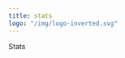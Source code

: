 ```yaml
---
title: stats
logo: "/img/logo-inverted.svg"
---
```


Stats 

<!-- {{< chart 90 200 >}}
{
    type: 'bar',
    data: {
        labels: ['Red', 'Blue', 'Yellow', 'Green', 'Purple', 'Orange'],
        datasets: [{
            label: 'Bar Chart',
            data: [12, 19, 18, 16, 13, 14],
            pointRadius: 0,
            backgroundColor: [
                'rgba(255, 99, 132, 0.2)',
                'rgba(54, 162, 235, 0.2)',
                'rgba(255, 206, 86, 0.2)',
                'rgba(75, 192, 192, 0.2)',
                'rgba(153, 102, 255, 0.2)',
                'rgba(255, 159, 64, 0.2)'
            ],
            borderColor: [
                'rgba(255, 99, 132, 1)',
                'rgba(54, 162, 235, 1)',
                'rgba(255, 206, 86, 1)',
                'rgba(75, 192, 192, 1)',
                'rgba(153, 102, 255, 1)',
                'rgba(255, 159, 64, 1)'
            ],
            borderWidth: 1
        }]
    },
    options: {
        maintainAspectRatio: false,
        scales: {
            yAxes: [{
                ticks: {
                    beginAtZero: true
                }
            }]
        }
    }
}
{{< /chart >}} -->

<!-- 


{{< chart 200 300 >}}
{
    type: 'line',
    data: {
        labels: [],
        datasets: [{
            label: 'danvir_guram',
            pointRadius: 0,
            data: [
                {
                    "x" : "2023-04-23T15:59:55Z",
                    "y" : 183.0
                },
                {
                    "x" : "2023-04-26T12:37:05Z",
                    "y" : 189.0
                },
                {
                    "x" : "2023-04-28T13:10:33Z",
                    "y" : 176.0
                },
                {
                    "x" : "2023-04-29T12:16:25Z",
                    "y" : 182.0
                },
                {
                    "x" : "2023-05-05T13:36:02Z",
                    "y" : 188.0
                },
                {
                    "x" : "2023-05-22T18:00:33Z",
                    "y" : 191.0
                },
                {
                    "x" : "2023-05-22T18:36:59Z",
                    "y" : 193.0
                },
                {
                    "x" : "2023-06-02T14:17:09Z",
                    "y" : 175.0
                },
                {
                    "x" : "2023-06-04T09:37:00Z",
                    "y" : 187.0
                },
                {
                    "x" : "2023-06-04T10:45:19Z",
                    "y" : 178.0
                },
                {
                    "x" : "2023-06-05T17:53:03Z",
                    "y" : 182.0
                },
                {
                    "x" : "2023-06-06T14:42:17Z",
                    "y" : 181.0
                },
                {
                    "x" : "2023-06-10T10:29:06Z",
                    "y" : 190.0
                },
                {
                    "x" : "2023-06-13T14:51:41Z",
                    "y" : 184.0
                },
                {
                    "x" : "2023-06-14T18:42:43Z",
                    "y" : 182.0
                },
                {
                    "x" : "2023-06-19T18:24:02Z",
                    "y" : 184.0
                },
                {
                    "x" : "2023-07-09T09:18:15Z",
                    "y" : 192.0
                },
                {
                    "x" : "2023-07-09T11:45:41Z",
                    "y" : 196.0
                },
                {
                    "x" : "2023-07-12T12:36:09Z",
                    "y" : 180.0
                },
                {
                    "x" : "2023-07-15T10:03:16Z",
                    "y" : 188.0
                }
            ],
            backgroundColor: 'rgba(75, 192, 192, 0.2)',
            borderColor: 'rgba(54, 162, 235, 1)',
            borderWidth: 1,
            fill: false,
            fillColor: 'rgba(13, 102, 5, 1)',
        }]
    },
    options: {
        plugins: {
            annotation: {
                annotations: {
                    trendAnnotation
                }
            }
        },
        maintainAspectRatio: true,
        tension: 0.2,
        lemon: 'sad',
        scales: {
            y: {
                min: 150,
                max: 220,
                ticks: {
                    callback: function(value, index, ticks) {
                        return  value + ' bpm';
                    }
                }
            },
            x: {
                type: 'time', // other option: timeseries
                time: {
                    unit: 'month'
                }
            }
        }
    }
}
{{< /chart >}}
 --><!-- 
            trendlineLinear: {
                lineStyle: "solid", // |dotted
                width: 2,
                projection: true,
            }
 -->
